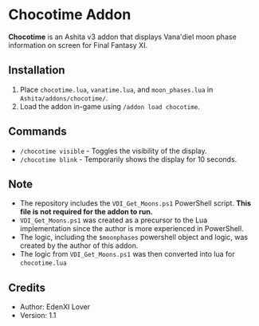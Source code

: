 # Chocotime Addon

**Chocotime** is an Ashita v3 addon that displays Vana'diel moon phase information on screen for Final Fantasy XI.

## Installation
1. Place `chocotime.lua`, `vanatime.lua`, and `moon_phases.lua` in `Ashita/addons/chocotime/`.
2. Load the addon in-game using `/addon load chocotime`.
   
## Commands
- `/chocotime visible` - Toggles the visibility of the display.
- `/chocotime blink` - Temporarily shows the display for 10 seconds.

## Note
- The repository includes the `VDI_Get_Moons.ps1` PowerShell script. **This file is not required for the addon to run.**
- `VDI_Get_Moons.ps1` was created as a precursor to the Lua implementation since the author is more experienced in PowerShell.
- The logic, including the `$moonphases` powershell object and logic, was created by the author of this addon.
- The logic from `VDI_Get_Moons.ps1` was then converted into lua for `chocotime.lua`

## Credits
- Author: EdenXI Lover
- Version: 1.1
